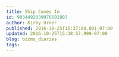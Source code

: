```yaml
---
title: Ship Comes In
id: 9034492039076601903
author: Kirby Urner
published: 2016-10-25T15:37:00.001-07:00
updated: 2016-10-25T15:38:57.990-07:00
blog: bizmo_diaries
tags: 
---
```


[](https://www.flickr.com/photos/kirbyurner/30269153040/in/dateposted-public/)

[](https://www.flickr.com/photos/kirbyurner/30269150550/in/dateposted-public/)